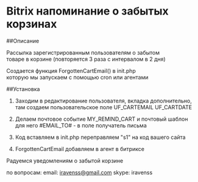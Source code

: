 # Bitrix напоминание о забытых корзинах



##Описание

Рассылка зарегистрированным пользователям о забытом<br>
товаре в корзине (повторяется 3  раза с интервалом  в 2 дня)<br>


Создается функция ForgottenCartEmail() в init.php<br>
которую мы запускаем с помощью cron или агентами<br>

##Установка
1) Заходим в редактирование пользователя, вкладка дополнительно, там создаем пользовательское поле UF_CARTEMAIL 
UF_CARTDATE

2) Делаем почтовое событие MY_REMIND_CART и почтовый шаблон для него 
 &#x23;EMAIL_TO&#x23; - в поле получатель письма

3) Код вставляем в init.php переправляем "s1" на код вашего сайта

4) ForgottenCartEmail добавляем в агент в битриксе

Радуемся уведомлениям о забытой корзине

по вопросам:
email: iravenss@gmail.com
skype: iravenss

